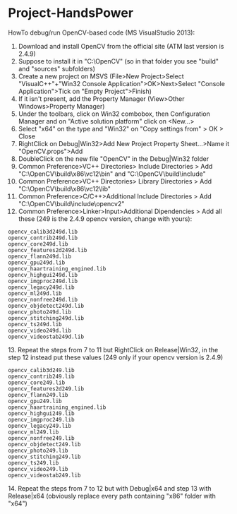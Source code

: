 Project-HandsPower
==================

HowTo debug/run OpenCV-based code (MS VisualStudio 2013):

1. Download and install OpenCV from the official site (ATM last version is 2.4.9)
2. Suppose to install it in "C:\OpenCV" (so in that folder you see "build" and "sources" subfolders)
3. Create a new project on MSVS (File>New Project>Select "VisualC++"+"Win32 Console Application">OK>Next>Select "Console Application">Tick on "Empty Project">Finish)
4. If it isn't present, add the Property Manager (View>Other Windows>Property Manager)
5. Under the toolbars, click on Win32 combobox, then Configuration Manager and on "Active solution platform" click on <New...>
6. Select "x64" on the type and "Win32" on "Copy settings from" > OK > Close
7. RightClick on Debug|Win32>Add New Project Property Sheet...>Name it "OpenCV.props">Add
8. DoubleClick on the new file "OpenCV" in the Debug|Win32 folder
9. Common Preference>VC++ Directories> Include Directories > Add "C:\OpenCV\build\x86\vc12\bin" and "C:\OpenCV\build\include"
10. Common Preference>VC++ Directories> Library Directories > Add "C:\OpenCV\build\x86\vc12\lib"
11. Common Preference>C/C++>Additional Include Directories > Add "C:\OpenCV\build\include\opencv2"
12. Common Preference>Linker>Input>Additional Dipendencies > Add all these (249 is the 2.4.9 opencv version, change with yours):
``` 
opencv_calib3d249d.lib
opencv_contrib249d.lib
opencv_core249d.lib
opencv_features2d249d.lib
opencv_flann249d.lib
opencv_gpu249d.lib
opencv_haartraining_engined.lib
opencv_highgui249d.lib
opencv_imgproc249d.lib
opencv_legacy249d.lib
opencv_ml249d.lib
opencv_nonfree249d.lib
opencv_objdetect249d.lib
opencv_photo249d.lib
opencv_stitching249d.lib
opencv_ts249d.lib
opencv_video249d.lib
opencv_videostab249d.lib
```
13\. Repeat the steps from 7 to 11 but RightClick on Release|Win32, in the step 12 instead put these values (249 only if your opencv version is 2.4.9)
```
opencv_calib3d249.lib
opencv_contrib249.lib
opencv_core249.lib
opencv_features2d249.lib
opencv_flann249.lib
opencv_gpu249.lib
opencv_haartraining_engined.lib
opencv_highgui249.lib
opencv_imgproc249.lib
opencv_legacy249.lib
opencv_ml249.lib
opencv_nonfree249.lib
opencv_objdetect249.lib
opencv_photo249.lib
opencv_stitching249.lib
opencv_ts249.lib
opencv_video249.lib
opencv_videostab249.lib
```
14\. Repeat the steps from 7 to 12 but with Debug|x64 and step 13 with Release|x64 (obviously replace every path containing "x86" folder with "x64")
